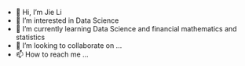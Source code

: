 - 👋 Hi, I’m Jie Li
- 👀 I’m interested in Data Science
- 🌱 I’m currently learning Data Science and financial mathematics and statistics
- 💞️ I’m looking to collaborate on ...
- 📫 How to reach me ...

<!---
lcyi1026/lcyi1026 is a ✨ special ✨ repository because its `README.md` (this file) appears on your GitHub profile.
You can click the Preview link to take a look at your changes.
--->
